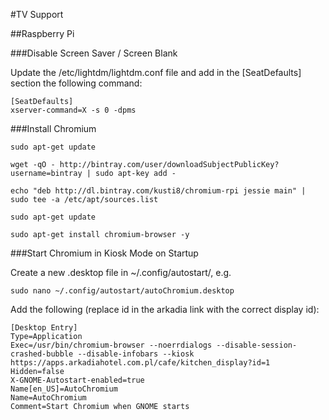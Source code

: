 #TV Support

##Raspberry Pi


###Disable Screen Saver / Screen Blank

Update the /etc/lightdm/lightdm.conf file and add in the [SeatDefaults] section the following command:

```
[SeatDefaults]
xserver-command=X -s 0 -dpms
```


###Install Chromium

```
sudo apt-get update

wget -qO - http://bintray.com/user/downloadSubjectPublicKey?username=bintray | sudo apt-key add -

echo "deb http://dl.bintray.com/kusti8/chromium-rpi jessie main" | sudo tee -a /etc/apt/sources.list

sudo apt-get update

sudo apt-get install chromium-browser -y
```

###Start Chromium in Kiosk Mode on Startup

Create a new .desktop file in ~/.config/autostart/, e.g.

```
sudo nano ~/.config/autostart/autoChromium.desktop
```

Add the following (replace id in the arkadia link with the correct display id):

```
[Desktop Entry]
Type=Application
Exec=/usr/bin/chromium-browser --noerrdialogs --disable-session-crashed-bubble --disable-infobars --kiosk https://apps.arkadiahotel.com.pl/cafe/kitchen_display?id=1
Hidden=false
X-GNOME-Autostart-enabled=true
Name[en_US]=AutoChromium
Name=AutoChromium
Comment=Start Chromium when GNOME starts
```
